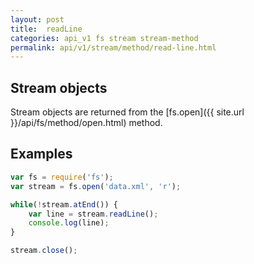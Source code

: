 ```yaml
---
layout: post
title:  readLine
categories: api_v1 fs stream stream-method
permalink: api/v1/stream/method/read-line.html
---
```


## Stream objects

Stream objects are returned from the [fs.open]({{ site.url }}/api/fs/method/open.html) method.

## Examples

```javascript
var fs = require('fs');
var stream = fs.open('data.xml', 'r');

while(!stream.atEnd()) {
    var line = stream.readLine();
    console.log(line);
}

stream.close();
```








